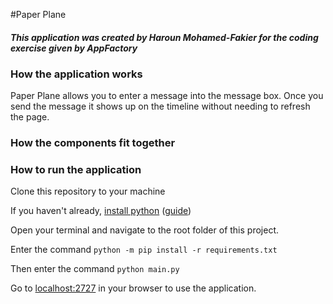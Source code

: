 #Paper Plane
#### _This application was created by Haroun Mohamed-Fakier for the coding exercise given by AppFactory_

### How the application works

Paper Plane allows you to enter a message into the message box. 
Once you send the message it shows up on the timeline without needing to refresh the page.

### How the components fit together


### How to run the application
Clone this repository to your machine

If you haven't already, [install python](https://www.python.org/downloads/) ([guide](https://phoenixnap.com/kb/how-to-install-python-3-windows))

Open your terminal and navigate to the root folder of this project.

Enter the command `python -m pip install -r requirements.txt`

Then enter the command ``python main.py``

Go to [localhost:2727](localhost:2727) in your browser to use the application.